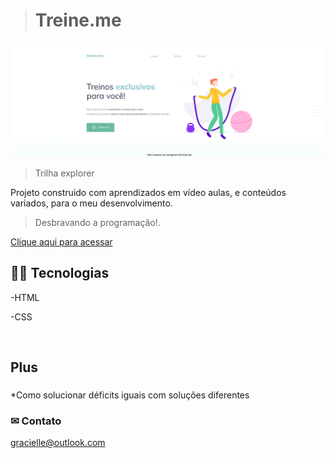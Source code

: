># Treine.me

![preview](imgtreineme.png)


>Trilha explorer

Projeto construido com aprendizados em vídeo aulas, e conteúdos variados, para o meu desenvolvimento.

>Desbravando a programação!.

[Clique aqui para acessar](https://gracih.github.io/Treine.me/)

## 👩‍💻 Tecnologias

-HTML

-CSS

<br>

## Plus

###
*Como solucionar déficits iguais com soluções diferentes

### ✉ Contato 
gracielle@outlook.com